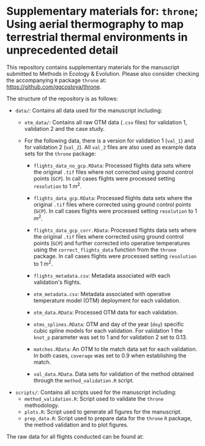 # Supplementary materials for: `throne`; Using aerial thermography to map terrestrial thermal environments in unprecedented detail

This repository contains supplementary materials for the manuscript submitted to Methods in Ecology & Evolution. Please also consider checking the accompanying `R` package `throne` at: <https://github.com/ggcostoya/throne>.

The structure of the repository is as follows:

-   `data/`: Contains all data used for the manuscript including:
    -   `otm_data/`: Contains all raw OTM data (`.csv` files) for validation 1, validation 2 and the case study.

    -   For the following data, there is a version for validation 1 (`val_1`) and for validation 2 (`val_2`). All `val_2` files are also used as example data sets for the `throne` package:

        -   `flights_data_no_gcp.RData`: Processed flights data sets where the original `.tif` files where not corrected using ground control points (`GCP`). In call cases flights were processed setting `resolution` to 1 $m^2$.

        -   `flights_data_gcp.RData`: Processed flights data sets where the original `.tif` files where corrected using ground control points (`GCP`). In call cases flights were processed setting `resolution` to 1 $m^2$.

        -   `flights_data_gcp_corr.RData`: Processed flights data sets where the original `.tif` files where corrected using ground control points (`GCP`) and further corrected into operative temperatures using the `correct_flights_data` function from the `throne` package. In call cases flights were processed setting `resolution` to 1 $m^2$.

        -   `flights_metadata.csv`: Metadata associated with each validation's flights.

        -   `otm_metadata.csv`: Metadata associated with operative temperature model (OTM) deployment for each validation.

        -   `otm_data.RData`: Processed OTM data for each validation.

        -   `otms_splines.RData`: OTM and day of the year (`doy`) specific cubic spline models for each validation. For validation 1 the `knot_p` parameter was set to 1 and for validation 2 set to 0.13.

        -   `matches.RData`: An OTM to tile match data set for each validation. In both cases, `coverage` was set to 0.9 when establishing the match.

        -   `val_data.RData`. Data sets for validation of the method obtained through the `method_validation.R` script.
-   `scripts/`: Contains all scripts used for the manuscript including:
    -   `method_validation.R`: Script used to validate the `throne` methodology.
    -   `plots.R`: Script used to generate all figures for the manuscript.
    -   `prep_data.R`: Script used to prepare data for the `throne` `R` package, the method validation and to plot figures.

The raw data for all flights conducted can be found at:
